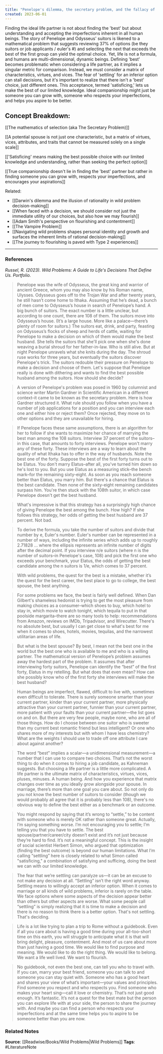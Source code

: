 ```yaml
---
title: "Penelope's dilemma, the secretary problem, and the fallacy of 'best' in human relationships"
created: 2023-06-01
---
```


Finding the ideal life partner is not about finding the 'best' but about understanding and accepting the imperfections inherent in all human beings. The story of Penelope and Odysseus' suitors is likened to a mathematical problem that suggests reviewing 37% of options (be they suitors or job applicants / euler's #) and selecting the next that exceeds the best of the first group can yield the optimal choice. Yet, life is not a formula, and humans are multi-dimensional, dynamic beings. Defining 'best' becomes problematic when considering a life partner, as it implies a singular metric for comparison. Instead, we must consider a matrix of characteristics, virtues, and vices. The fear of 'settling' for an inferior option can stall decisions, but it's important to realize that there isn't a 'best' choice, just different ones. This acceptance, termed 'satisficing,' lets us make the best of our limited knowledge. Ideal companionship might just be someone you can grow with, someone who respects your imperfections, and helps you aspire to be better.

## Concept Breakdown:

[[The mathematics of selection (aka The Secretary Problem)]]

[[A potential spouse is not just one characteristic, but a matrix of virtues, vices, attributes, and traits that cannot be measured solely on a single scale]]

[['Satisficing' means making the best possible choice with our limited knowledge and understanding, rather than seeking the perfect option]]

[[True companionship doesn't lie in finding the 'best' partner but rather in finding someone you can grow with, respects your imperfections, and encourages your aspirations]]

Related:
- [[Darwin's dilemma and the illusion of rationality in wild problem decision-making]]
- [[When faced with a decision, we should consider not just the immediate utility of our choices, but also how we may flourish]]
- [[Adam Smith's perspective on flourishing and contentment]]
- [[The Vampire Problem]]
- [[Navigating wild problems shapes personal identity and growth and surfaces the inherent limits of rational decision-making]]
- [[The journey to flourishing is paved with Type 2 experiences]]

--- 
### References

*Russel, R. (2023). Wild Problems: A Guide to Life's Decisions That Define Us. Portfolio.*

> Penelope was the wife of Odysseus, the great king and warrior of ancient Greece, whom you may also know by his Roman name, Ulysses. Odysseus goes off to the Trojan War and after twenty years, he still hasn’t come home to Ithaka. Assuming that he’s dead, a bunch of men come to Odysseus’s house in search of Penelope’s hand. A big bunch of suitors. The exact number is a little unclear, but according to one count, there are 108 of them. The suitors move into Odysseus’s house. (It’s a large house. More like a palace—there’s plenty of room for suitors.) The suitors eat, drink, and party, feasting on Odysseus’s flocks of sheep and herds of cattle, waiting for Penelope to make a decision on which of them would make the best husband. She tells the suitors that she'll pick one when she's done weaving a burial shroud for her father-in-law. Who is still alive. But at night Penelope unravels what she knits during the day. The shroud ruse works for three years, but eventually the suitors discover Penelope's trick. The suitors redouble their pressure on Penelope to make a decision and choose of them. Let's suppose that Penelope really is done with dithering and wants to find the best possible husband among the suitors. How should she decide?

> A version of Penelope's problem was posed in 1960 by columnist and science writer Martin Gardner in Scientific American in a different context–it came to be known as the secretary problem. Here is how Gardner structured it. What rule should you follow when you have a number of job applications for a position and you can interview each one and either hire or reject them? Once rejected, they move on to other options and they are unavailable for hiring. 

 > If Penelope faces these same assumptions, there is an algorithm for her to follow if she wants to maximize her chance of marrying the best man among the 108 suitors. Interview 37 percent of the suitors–in this case, that amounts to forty interviews. Penelope won't marry any of these forty. These interviews are a way to learn about the quality of what Ithaka has to offer in the way of husbands. Note the best one of the forty. Suppose the best of the first forty turns out to be Elatus. You don't marry Elatus–after all, you've turned him down so he's lost to you. But you use Elatus as a measuring stick–the bench mark–for the remaining sixty-eight. As soon as you reach someone better than Elatus, you marry him. But there's a chance that Elatus is the best candidate. Then none of the sixty-eight remaining candidates surpass him. You're then stuck with the 108th suitor, in which case Penelope doesn't get the best husband. 
 
> What's impressive is that this strategy has a surprisingly high chance of giving Penelope the best among the bunch. How high? If she follows this strategy, her odds of getting the best husband are 37 percent. Not bad. 

> To derive the formula, you take the number of suitors and divide that number by e, Euler's number. Euler's number can be represented in a number of ways, including the infinite series which adds up to roughly 2.71828 ... where the ellipsis represents an infinite number of digits after the decimal point. If you interview n/e suitors (where n is the number of suitors–in Penelope's case, 108) and pick the first one who exceeds your benchmark, your Elatus, the odds of getting the best candidate among the n suitors is 1/e, which comes to 37 percent.

> With wild problems, the quest for the best is a mistake, whether it’s the quest for the best career, the best place to go to college, the best spouse, the best anything.

>  For some problems we face, the best is fairly well defined. When Dan Gilbert's shameless hedonist is trying to get the most pleasure from making choices as a consumer–which shoes to buy, which hotel to stay in, which movie to watch tonight, which tequila to put in that poolside margarita–there are so many tools to help: recommendations from Amazon, reviews on IMDb, Tripadvisor, and Wirecutter. There's no absolute best, but usually I can get close to what's best for me when it comes to shoes, hotels, movies, tequilas, and the narrowest utilitarian areas of life. 

>  But what is the best spouse? By best, I mean not the best one in the world but the best one who is available to me and who is a willing partner. The mathematical version of Penelope’s problem assumes away the hardest part of the problem. It assumes that after interviewing forty suitors, Penelope can identify the “best” of the first forty, Elatus in my retelling. But what does that even mean? How can she possibly know who of the first forty she interviews will make the best husband?

>  Human beings are imperfect, flawed, difficult to live with, sometimes even difficult to tolerate. There is surely someone smarter than your current partner, kinder than your current partner, more physically attractive than your current partner, funnier than your current partner, more patient with your faults than your current partner—the list goes on and on. But there are very few people, maybe none, who are all of those things. How do I choose between one suitor who is sweeter than my current best romantic friend but less intelligent? Or one who shares more of my interests but with whom I have less chemistry? What are the weights I should use to trade off one attribute I care about against another? 

>  The word “best” implies a scalar—a unidimensional measurement—a number that I can use to compare two choices. That’s not the worst thing to do when it comes to hiring a job candidate, as Kahneman suggests. But choosing a life partner is a little more complicated. A life partner is the ultimate matrix of characteristics, virtues, vices, pluses, minuses. A human being. And how you experience that matrix changes over time as you ideally grow alongside your spouse. In marriage, there’s more than one goal you care about. So not only do you not know the best number of suitors to consider (though we would probably all agree that it is probably less than 108), there's no obvious way to define the best either as a benchmark or an outcome.

> You might respond by saying that it’s wrong to “settle,” to be content with someone who is merely OK rather than someone great. Actually, I’m saying something worse. I’m not encouraging you to settle; I’m telling you that you have to settle. The best spouse/partner/career/city doesn’t exist and it’s not just because they’re hard to find. It’s not a meaningful concept. This is the insight of social scientist Herbert Simon, who argued that optimization (finding the best outcome) is beyond our human limitations. What I’m calling “settling” here is closely related to what Simon called "satisficing," a combination of satisfying and sufficing, doing the best we can with our limited knowledge.

> The fear that we’re settling can paralyze us—it can be an excuse to not make any decision at all. “Settling” isn’t the right word anyway. Settling means to willingly accept an inferior option. When it comes to marriage or all kinds of wild problems, inferior is rarely on the table. We face options where some aspects of the decision appear better than others but other aspects are worse. What some people call “settling” is simply realizing that it is time to make a decision and there is no reason to think there is a better option. That's not settling. That's deciding.

> Life is a lot like trying to plan a trip to Rome without a guidebook. Even if all you care about is having a good time during your all-too-short time on this earth, you will struggle to anticipate what it is that will bring delight, pleasure, contentment. And most of us care about more than just having a good time. We would like to find purpose and meaning. We would like to do the right thing. We would like to belong. We want a life well lived. We want to flourish.

> No guidebook, not even the best one, can tell you who to travel with. If you can, marry your best friend, someone you can talk to and someone you can stay quiet with. Someone who has a good heart and shares your view of what’s important—your values and principles. Find someone you respect and who respects you. Find someone who makes your heart sing—call it love or chemistry. That’s not just good enough. It’s fantastic. It’s not a quest for the best mate but the person you can explore life with at your side, the person to share the journey with. And maybe you can find a person who respects your imperfections and at the same time helps you to aspire to be someone better than you are now. 

### Related Notes
**Source**: [[Readwise/Books/Wild Problems|Wild Problems]]
**Tags**: #LiteratureNote 
